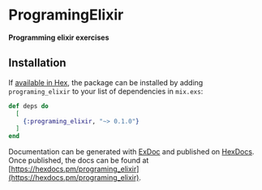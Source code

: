# ProgramingElixir

**Programming elixir exercises**

## Installation

If [available in Hex](https://hex.pm/docs/publish), the package can be installed
by adding `programing_elixir` to your list of dependencies in `mix.exs`:

```elixir
def deps do
  [
    {:programing_elixir, "~> 0.1.0"}
  ]
end
```

Documentation can be generated with [ExDoc](https://github.com/elixir-lang/ex_doc)
and published on [HexDocs](https://hexdocs.pm). Once published, the docs can
be found at [https://hexdocs.pm/programing_elixir](https://hexdocs.pm/programing_elixir).

